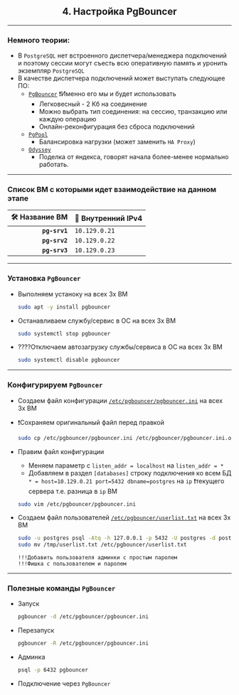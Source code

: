 <div align="center"><h2> 4. Настройка PgBouncer </h2></div>

***
### Немного теории:
  * В `PostgreSQL` нет встроенного диспетчера/менеджера подключений и поэтому сессии могут съесть всю оперативную память и уронить экземпляр `PostgreSQL`
  * В качестве диспетчера подключений может выступать следующее ПО:
      * [`PgBouncer`](https://www.pgbouncer.org/) ❗️Именно его мы и будет использовать
        * Легковесный - 2 Кб на соединение
        * Можно выбрать тип соединения: на сессию, транзакцию или каждую операцию
        * Онлайн-реконфигурация без сброса подключений
      * [`PgPool`](https://www.pgpool.net/mediawiki/index.php/Main_Page)
        * Балансировка нагрузки (может заменить `HA Proxy`)
      * [`Odyssey`](https://github.com/yandex/odyssey)
        * Поделка от яндекса, говорят начала более-менее нормально работать.

*** 
### Список ВМ с которыми идет взаимодействие на данном этапе
   :hammer_and_wrench: Название ВМ | :memo: Внутренний IPv4 |
   |--------------:|---------------|
   | **`pg-srv1`** | `10.129.0.21` |
   | **`pg-srv2`** | `10.129.0.22` |      
   | **`pg-srv3`** | `10.129.0.23` |
  
***
### Установка `PgBouncer`
  * Выполняем устаноку на всех 3х ВМ
    ```bash
    sudo apt -y install pgbouncer
    ```
  * Останавливаем службу/сервис в ОС на всех 3х ВМ
    ```bash
    sudo systemctl stop pgbouncer
    ```
  * ????Отключаем автозагрузку службы/сервиса в ОС на всех 3х ВМ
    ```bash
    sudo systemctl disable pgbouncer
    ```

***
### Конфигурируем `PgBouncer`
  * Создаем файл конфигурации [`/etc/pgbouncer/pgbouncer.ini`](pgbouncer.ini) на всех 3х ВМ
  * ❗️Сохраняем оригинальный файл перед правкой
    ```bash
    sudo cp /etc/pgbouncer/pgbouncer.ini /etc/pgbouncer/pgbouncer.ini.orig
    ```
  * Правим файл конфигурации
    * Меняем параметр с `listen_addr = localhost` на `listen_addr = *`
    * Добавляем в раздел `[databases]` строку подключения ко всем БД `* = host=10.129.0.21 port=5432 dbname=postgres` на `ip` ❗️текущего сервера т.е. разница в `ip` ВМ 
    ```bash
    sudo vim /etc/pgbouncer/pgbouncer.ini
    ```

  * Создаем файл пользователей [`/etc/pgbouncer/userlist.txt`](userlist.txt) на всех 3х ВМ
    ```bash
    sudo -u postgres psql -Atq -h 127.0.0.1 -p 5432 -U postgres -d postgres -c "SELECT concat('\"', usename, '\" \"', passwd, '\"') FROM pg_shadow" >> /tmp/userlist.txt && \
    sudo mv /tmp/userlist.txt /etc/pgbouncer/userlist.txt
    ```
    ```console
    !!!Добавить пользователя админки с простым паролем
    !!!Фишка с пользователем и паролем

    ```
    
***
### Полезные команды `PgBouncer`
  * Запуск
    ```bash
    pgbouncer -d /etc/pgbouncer/pgbouncer.ini
    ```
  * Перезапуск
    ```bash
    pgbouncer -R /etc/pgbouncer/pgbouncer.ini
    ```
  * Админка
    ```bash
    psql -p 6432 pgbouncer
    ```
  * Подключение через `PgBouncer`
